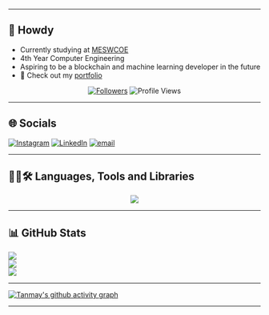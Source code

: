 <hr/>

## 👋 Howdy
- Currently studying at [MESWCOE](https://mescoe.mespune.org/)
- 4th Year Computer Engineering
- Aspiring to be a blockchain and machine learning developer in the future
- 🧾 Check out my [portfolio](https://tanmaymachkar.github.io/resume-profile/)

<p align="center">
  <a href="https://github.com/TanmayMachkar?tab=followers">
    <img alt="Followers" title="Follow me on Github" src="https://custom-icon-badges.demolab.com/github/followers/TanmayMachkar?color=800080&labelColor=5A005A&style=for-the-badge&logo=person-add&label=Follow&logoColor=white"/></a>
  <img src="https://komarev.com/ghpvc/?username=TanmayMachkar&style=for-the-badge&color=800080" alt="Profile Views" />
</p>
<hr/>

## 🌐 Socials
[![Instagram](https://img.shields.io/badge/Instagram-%23E4405F.svg?logo=Instagram&logoColor=white)](https://www.instagram.com/_tanmayyy12/) [![LinkedIn](https://img.shields.io/badge/LinkedIn-%230077B5.svg?logo=linkedin&logoColor=white)](https://www.linkedin.com/in/tanmay-machkar-9369a0299) [![email](https://img.shields.io/badge/Email-D14836?logo=gmail&logoColor=white)](mailto:tanmaymachkar9@gmail.com)
<hr/>

## 👨‍💻🛠 Languages, Tools and Libraries
<div align="center">
    <img src="https://skillicons.dev/icons?i=c,cpp,html,css,latex,java,solidity,python,react,nextjs,nodejs,javascript,express,typescript,pytorch,sklearn,github,ipfs,mongodb,mysql,postgres,postman,docker,ubuntu" />
    <br>
</div>
<hr/>

## 📊 GitHub Stats
![](https://github-readme-stats.vercel.app/api?username=TanmayMachkar&theme=gotham&hide_border=false&include_all_commits=false&count_private=false)<br/>
![](https://github-readme-streak-stats.herokuapp.com/?user=TanmayMachkar&theme=gotham&hide_border=false)<br/>
![](https://github-readme-stats.vercel.app/api/top-langs/?username=TanmayMachkar&theme=gotham&hide_border=false&include_all_commits=false&count_private=false&layout=compact)
<hr/>

[![Tanmay's github activity graph](https://github-readme-activity-graph.vercel.app/graph?username=TanmayMachkar&bg_color=010409&color=ffffff&line=00b344&point=ffffff&area=true&hide_border=true)](https://github.com/ashutosh00710/github-readme-activity-graph)
<hr/>

